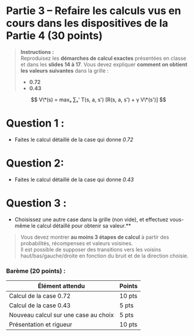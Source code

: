 # **Partie 3 – Refaire les calculs vus en cours dans les dispositives de la Partie 4 (30 points)**

> **Instructions :**  
> Reproduisez les **démarches de calcul exactes** présentées en classe et dans les **slides 14 à 17**. Vous devez expliquer **comment on obtient les valeurs suivantes** dans la grille :  
> - **0.72**  
> - **0.43**


$$
V\*(s) = maxₐ ∑ₛ' T(s, a, s') [R(s, a, s') + γ V\*(s')]
$$


# Question 1 : 
- Faites le calcul détaillé de la case qui donne *0.72*

# Question 2: 
- Faites le calcul détaillé de la case qui donne *0.43*



# Question 3 : 
- Choisissez une autre case dans la grille (non vide), et effectuez vous-même le calcul détaillé pour obtenir sa valeur.**

> Vous devez montrer **au moins 3 étapes de calcul** à partir des probabilités, récompenses et valeurs voisines.  
> Il est possible de supposer des transitions vers les voisins haut/bas/gauche/droite en fonction du bruit et de la direction choisie.



### Barème (20 points) :

| Élément attendu                              | Points |
|---------------------------------------------|--------|
| Calcul de la case 0.72                       | 10 pts  |
| Calcul de la case 0.43                       | 5 pts  |
| Nouveau calcul sur une case au choix         | 5 pts  |
| Présentation et rigueur                      | 10 pts  |


